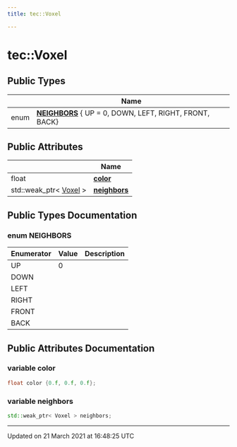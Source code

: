 ```yaml
---
title: tec::Voxel

---
```


# tec::Voxel



## Public Types

|                | Name           |
| -------------- | -------------- |
| enum| **[NEIGHBORS](/engine/Classes/structtec_1_1_voxel/#enum-neighbors)** { UP = 0, DOWN, LEFT, RIGHT, FRONT, BACK} |

## Public Attributes

|                | Name           |
| -------------- | -------------- |
| float | **[color](/engine/Classes/structtec_1_1_voxel/#variable-color)**  |
| std::weak_ptr< [Voxel](/engine/Classes/structtec_1_1_voxel/) > | **[neighbors](/engine/Classes/structtec_1_1_voxel/#variable-neighbors)**  |

## Public Types Documentation

### enum NEIGHBORS

| Enumerator | Value | Description |
| ---------- | ----- | ----------- |
| UP | 0|   |
| DOWN | |   |
| LEFT | |   |
| RIGHT | |   |
| FRONT | |   |
| BACK | |   |




## Public Attributes Documentation

### variable color

```cpp
float color {0.f, 0.f, 0.f};
```


### variable neighbors

```cpp
std::weak_ptr< Voxel > neighbors;
```


-------------------------------

Updated on 21 March 2021 at 16:48:25 UTC